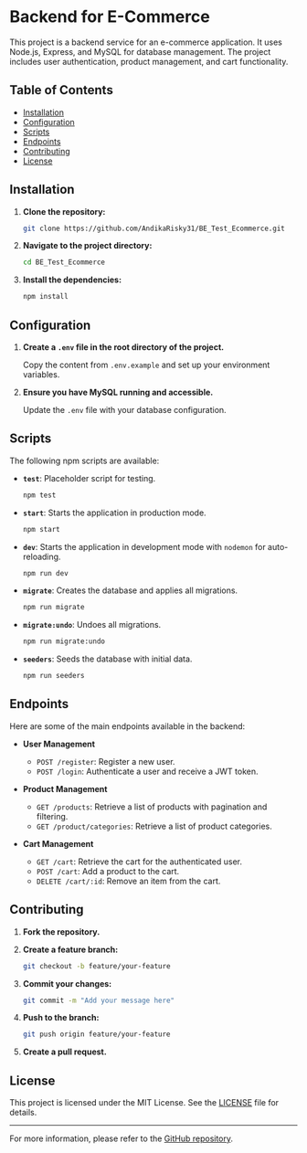 # Backend for E-Commerce

This project is a backend service for an e-commerce application. It uses Node.js, Express, and MySQL for database management. The project includes user authentication, product management, and cart functionality.

## Table of Contents
- [Installation](#installation)
- [Configuration](#configuration)
- [Scripts](#scripts)
- [Endpoints](#endpoints)
- [Contributing](#contributing)
- [License](#license)

## Installation

1. **Clone the repository:**

    ```bash
    git clone https://github.com/AndikaRisky31/BE_Test_Ecommerce.git
    ```

2. **Navigate to the project directory:**

    ```bash
    cd BE_Test_Ecommerce
    ```

3. **Install the dependencies:**

    ```bash
    npm install
    ```

## Configuration

1. **Create a `.env` file in the root directory of the project.**

    Copy the content from `.env.example` and set up your environment variables.

2. **Ensure you have MySQL running and accessible.**

    Update the `.env` file with your database configuration.

## Scripts

The following npm scripts are available:

- **`test`**: Placeholder script for testing.

    ```bash
    npm test
    ```

- **`start`**: Starts the application in production mode.

    ```bash
    npm start
    ```

- **`dev`**: Starts the application in development mode with `nodemon` for auto-reloading.

    ```bash
    npm run dev
    ```

- **`migrate`**: Creates the database and applies all migrations.

    ```bash
    npm run migrate
    ```

- **`migrate:undo`**: Undoes all migrations.

    ```bash
    npm run migrate:undo
    ```

- **`seeders`**: Seeds the database with initial data.

    ```bash
    npm run seeders
    ```

## Endpoints

Here are some of the main endpoints available in the backend:

- **User Management**
  - `POST /register`: Register a new user.
  - `POST /login`: Authenticate a user and receive a JWT token.

- **Product Management**
  - `GET /products`: Retrieve a list of products with pagination and filtering.
  - `GET /product/categories`: Retrieve a list of product categories.

- **Cart Management**
  - `GET /cart`: Retrieve the cart for the authenticated user.
  - `POST /cart`: Add a product to the cart.
  - `DELETE /cart/:id`: Remove an item from the cart.

## Contributing

1. **Fork the repository.**

2. **Create a feature branch:**

    ```bash
    git checkout -b feature/your-feature
    ```

3. **Commit your changes:**

    ```bash
    git commit -m "Add your message here"
    ```

4. **Push to the branch:**

    ```bash
    git push origin feature/your-feature
    ```

5. **Create a pull request.**

## License

This project is licensed under the MIT License. See the [LICENSE](LICENSE) file for details.

---

For more information, please refer to the [GitHub repository](https://github.com/AndikaRisky31/BE_Test_Ecommerce.git).
